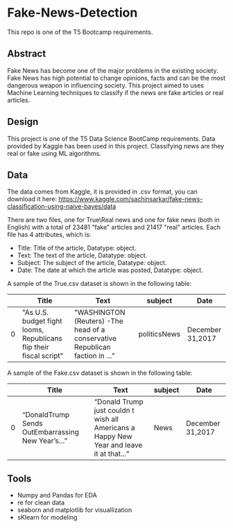 # Fake-News-Detection
This repo is one of the T5 Bootcamp requirements.


## Abstract

Fake News has become one of the major problems in the existing society. Fake News has high potential to change opinions, facts and can be the most dangerous weapon in influencing society.
This project aimed to uses Machine Learning techniques to classify if the news are fake articles or real articles.

## Design

This project is one of the T5 Data Science BootCamp requirements. Data provided by Kaggle has been used in this project. Classifying news are they real or fake using ML algorithms.

## Data 

The data comes from Kaggle, it is provided in .csv format, you can download it here:
https://www.kaggle.com/sachinsarkar/fake-news-classification-using-naive-bayes/data 

There are two files, one for True\Real news and one for fake news (both in English) with a total of 23481 "fake" articles and 21417 "real" articles.
Each file has 4 attributes, which is:
-	Title: Title of the article, Datatype: object.
-	Text: The text of the article, Datatype: object.
-	Subject: The subject of the article, Datatype: object.
-	Date: The date at which the article was posted, Datatype: object. 

A sample of the True.csv dataset is shown in the following table:


|    | Title | Text  | subject | Date |
| ------------- | ------------- | ------------- | ------------- | ------------- |
| 0  | "As U.S. budget fight looms, Republicans flip their fiscal script"  | "WASHINGTON (Reuters) -The head of a conservative Republican faction in ...” | politicsNews | December 31,2017  | 


A sample of the Fake.csv dataset is shown in the following table:


|    | Title | Text  | subject | Date |
| ------------- | ------------- | ------------- | ------------- | ------------- |
| 0  | “DonaldTrump Sends OutEmbarrassing New Year’s…” | “Donald Trump just couldn t wish all Americans a Happy New Year and leave it at that...” | News | December 31,2017  |  
	

## Tools
* Numpy and Pandas for EDA 
* re for clean data
* seaborn and matplotlib for visuallization 
* sKlearn for modeling
	





